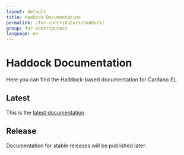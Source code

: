 ```yaml
---
layout: default
title: Haddock Documentation
permalink: /for-contributors/haddock/
group: for-contributors
language: en
---
```

<!-- Reviewed at c507f6675c16810ba9ca72b71dac57288fd1735c -->

# Haddock Documentation

Here you can find the Haddock-based documentation for Cardano SL.

## Latest

This is the [latest documentation](/haddock/latest/index.html).

## Release

Documentation for stable releases will be published later.
